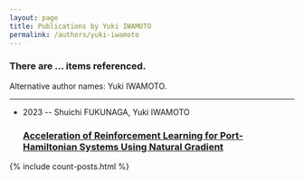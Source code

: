 ```yaml
---
layout: page
title: Publications by Yuki IWAMOTO
permalink: /authors/yuki-iwamoto
---
```


<h3 id="number-posts">There are ... items referenced.</h3>
<p id='info-authors'>Alternative author names: Yuki IWAMOTO.</p>
<hr />
<ul class="post-list">
<li><span class='post-meta'>2023 -- Shuichi FUKUNAGA, Yuki IWAMOTO</span><h3><a class='post-link' href="{{ site.baseurl }}/acceleration-of-reinforcement-learning-for-port-hamiltonian-systems-using-natural-gradient">Acceleration of Reinforcement Learning for Port-Hamiltonian Systems Using Natural Gradient</a></h3></li>

</ul>
{% include count-posts.html %}
